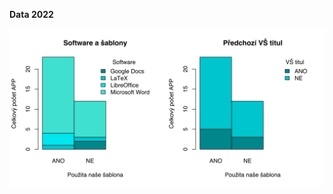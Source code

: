 **Data 2022**

![APP 2022](https://github.com/jhlade/KP-APP/blob/assets/2022/data_2022.svg?raw=true)

